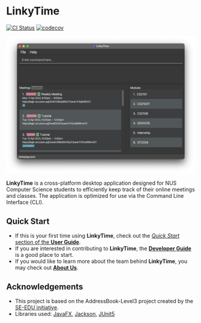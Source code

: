 # LinkyTime

[![CI Status](https://github.com/AY2122S2-CS2103T-T13-3/tp/workflows/Java%20CI/badge.svg)](https://github.com/AY2122S2-CS2103T-T13-3/tp/actions)
[![codecov](https://codecov.io/gh/AY2122S2-CS2103T-T13-3/tp/branch/master/graph/badge.svg)](https://codecov.io/gh/AY2122S2-CS2103T-T13-3/tp)

![Ui](docs/images/Ui.png)

**LinkyTime** is a cross-platform desktop application designed for NUS Computer Science students to efficiently keep track of their online meetings and classes. The application is optimized for use via the Command Line Interface (CLI).

## Quick Start

* If this is your first time using **LinkyTime**, check out the [_Quick Start_ section of the **User Guide**](https://ay2122s2-cs2103t-t13-3.github.io/tp/UserGuide.html#quick-start).
* If you are interested in contributing to **LinkyTime**, the [**Developer Guide**](https://ay2122s2-cs2103t-t13-3.github.io/tp/DeveloperGuide.html) is a good place to start.
* If you would like to learn more about the team behind **LinkyTime**, you may check out [**About Us**](https://ay2122s2-cs2103t-t13-3.github.io/tp/AboutUs.html).

## Acknowledgements

* This project is based on the AddressBook-Level3 project created by the [SE-EDU initiative](https://se-education.org).
* Libraries used: [JavaFX](https://openjfx.io/), [Jackson](https://github.com/FasterXML/jackson), [JUnit5](https://github.com/junit-team/junit5)
